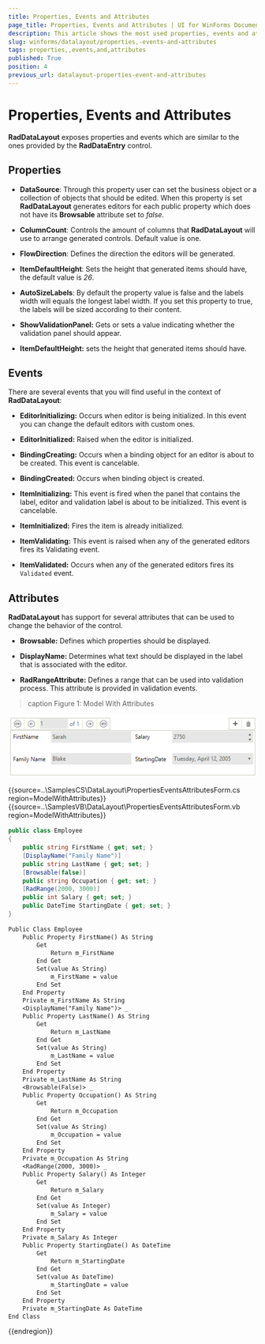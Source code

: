 ```yaml
---
title: Properties, Events and Attributes
page_title: Properties, Events and Attributes | UI for WinForms Documentation
description: This article shows the most used properties, events and attributes.
slug: winforms/datalayout/properties,-events-and-attributes
tags: properties,,events,and,attributes
published: True
position: 4
previous_url: datalayout-properties-event-and-attributes
---
```


# Properties, Events and Attributes

__RadDataLayout__ exposes properties and events which are similar to the ones provided by the __RadDataEntry__ control.
      

## Properties

* __DataSource__: Through this property user can set the business object or a collection of objects that should be edited. When this property is set __RadDataLayout__ generates editors for each public property which does not have its __Browsable__ attribute set to *false.*

* __ColumnCount__: Controls the amount of columns that __RadDataLayout__ will use to arrange generated controls. Default value is one.

* __FlowDirection__: Defines the direction the editors will be generated.

* __ItemDefaultHeight__: Sets the height that generated items should have, the default value is *26*.

* __AutoSizeLabels__: By default the property value is false and the labels width will equals the longest label width. If you set this property to true, the labels will be sized according to their content.

* __ShowValidationPanel:__ Gets or sets a value indicating whether the validation panel should appear.

* __ItemDefaultHeight:__ sets the height that generated items should have.

## Events

There are several events that you will find useful in the context of __RadDataLayout__:

* __EditorInitializing:__ Occurs when editor is being initialized. In this event you can change the default editors with custom ones.

* __EditorInitialized:__ Raised when the editor is initialized.

* __BindingCreating:__ Occurs when a binding object for an editor is about to be created. This event is cancelable.

* __BindingCreated:__ Occurs when binding object is created.

* __ItemInitializing:__ This event is fired when the panel that contains the label, editor and validation label is about to be initialized. This event is cancelable.

* __ItemInitialized:__ Fires the item is already initialized.

* __ItemValidating:__ This event is raised when any of the generated editors fires its Validating event.

* __ItemValidated:__ Occurs when any of the generated editors fires its `Validated` event.

## Attributes

__RadDataLayout__ has support for several attributes that can be used to change the behavior of the control.

* __Browsable:__ Defines which properties should be displayed.

* __DisplayName:__ Determines what text should be displayed in the label that is associated with the editor.

* __RadRangeAttribute:__ Defines a range that can be used into validation process. This attribute is provided in validation events.
            
>caption Figure 1: Model With Attributes

![datalayout-properties-event-and-attributes 001](images/datalayout-properties-event-and-attributes001.png)

{{source=..\SamplesCS\DataLayout\PropertiesEventsAttributesForm.cs region=ModelWithAttributes}} 
{{source=..\SamplesVB\DataLayout\PropertiesEventsAttributesForm.vb region=ModelWithAttributes}} 

````C#
public class Employee
{
    public string FirstName { get; set; }
    [DisplayName("Family Name")]
    public string LastName { get; set; }
    [Browsable(false)]
    public string Occupation { get; set; }
    [RadRange(2000, 3000)]
    public int Salary { get; set; }
    public DateTime StartingDate { get; set; }
}

````
````VB.NET
Public Class Employee
    Public Property FirstName() As String
        Get
            Return m_FirstName
        End Get
        Set(value As String)
            m_FirstName = value
        End Set
    End Property
    Private m_FirstName As String
    <DisplayName("Family Name")> _
    Public Property LastName() As String
        Get
            Return m_LastName
        End Get
        Set(value As String)
            m_LastName = value
        End Set
    End Property
    Private m_LastName As String
    <Browsable(False)> _
    Public Property Occupation() As String
        Get
            Return m_Occupation
        End Get
        Set(value As String)
            m_Occupation = value
        End Set
    End Property
    Private m_Occupation As String
    <RadRange(2000, 3000)> _
    Public Property Salary() As Integer
        Get
            Return m_Salary
        End Get
        Set(value As Integer)
            m_Salary = value
        End Set
    End Property
    Private m_Salary As Integer
    Public Property StartingDate() As DateTime
        Get
            Return m_StartingDate
        End Get
        Set(value As DateTime)
            m_StartingDate = value
        End Set
    End Property
    Private m_StartingDate As DateTime
End Class

````

{{endregion}}